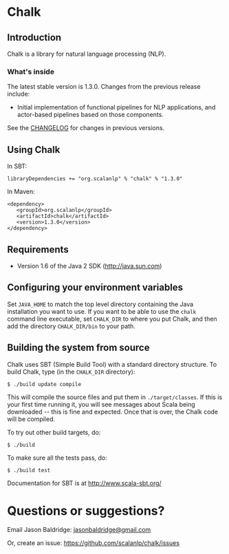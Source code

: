 # Chalk

## Introduction

Chalk is a library for natural language processing (NLP).


### What's inside

The latest stable version is 1.3.0. Changes from the previous release include:

* Initial implementation of functional pipelines for NLP applications, and actor-based pipelines based on those components.

See the [CHANGELOG](https://github.com/scalanlp/chalk/wiki/CHANGELOG) for changes in previous versions.

## Using Chalk


In SBT:

    libraryDependencies += "org.scalanlp" % "chalk" % "1.3.0"

In Maven:

    <dependency>
       <groupId>org.scalanlp</groupId>
       <artifactId>chalk</artifactId>
       <version>1.3.0</version>
    </dependency>

## Requirements

* Version 1.6 of the Java 2 SDK (http://java.sun.com)

## Configuring your environment variables

Set `JAVA_HOME` to match the top level directory containing the Java installation you want to use. If you want to be able to use the `chalk` command line executable, set `CHALK_DIR` to where you put Chalk, and then add the directory `CHALK_DIR/bin` to your path.


## Building the system from source

Chalk uses SBT (Simple Build Tool) with a standard directory structure.  To build Chalk, type (in the `CHALK_DIR` directory):

	$ ./build update compile

This will compile the source files and put them in `./target/classes`. If this is your first time running it, you will see messages about Scala being downloaded -- this is fine and expected. Once that is over, the Chalk code will be compiled.

To try out other build targets, do:

	$ ./build

To make sure all the tests pass, do:

	$ ./build test

Documentation for SBT is at <http://www.scala-sbt.org/>


# Questions or suggestions?

Email Jason Baldridge: <jasonbaldridge@gmail.com>

Or, create an issue: <https://github.com/scalanlp/chalk/issues>
